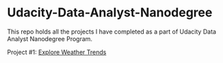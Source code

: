 # Udacity-Data-Analyst-Nanodegree
This repo holds all the projects I have completed as a part of Udacity Data Analyst Nanodegree Program.

Project #1: [Explore Weather Trends](https://github.com/ade-eba/Udacity-Data-Analyst-Nanodegree/blob/main/ExploreWeatherTrends.ipynb)
